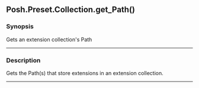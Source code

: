 Posh.Preset.Collection.get_Path()
---------------------------------

### Synopsis
Gets an extension collection's Path

---

### Description

Gets the Path(s) that store extensions in an extension collection.

---
